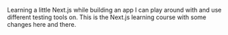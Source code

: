 Learning a little Next.js while building an app I can play around with and use different testing tools on. This is the Next.js learning course with some changes here and there. 